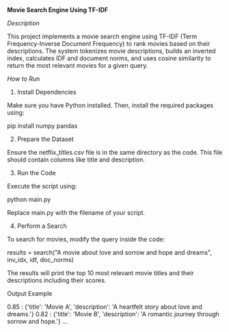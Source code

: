 **Movie Search Engine Using TF-IDF**

*Description*

This project implements a movie search engine using TF-IDF (Term Frequency-Inverse Document Frequency) to rank movies based on their descriptions. The system tokenizes movie descriptions, builds an inverted index, calculates IDF and document norms, and uses cosine similarity to return the most relevant movies for a given query.

*How to Run*

1. Install Dependencies

Make sure you have Python installed. Then, install the required packages using:

pip install numpy pandas

2. Prepare the Dataset

Ensure the netflix_titles.csv file is in the same directory as the code. This file should contain columns like title and description.

3. Run the Code

Execute the script using:

python main.py

Replace main.py with the filename of your script.

4. Perform a Search

To search for movies, modify the query inside the code:

results = search("A movie about love and sorrow and hope and dreams", inv_idx, idf, doc_norms)

The results will print the top 10 most relevant movie titles and their descriptions including their scores.

Output Example

0.85 : {'title': 'Movie A', 'description': 'A heartfelt story about love and dreams.'}
0.82 : {'title': 'Movie B', 'description': 'A romantic journey through sorrow and hope.'}
...